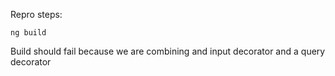 Repro steps:

```
ng build
```

Build should fail because we are combining and input decorator and a query decorator
